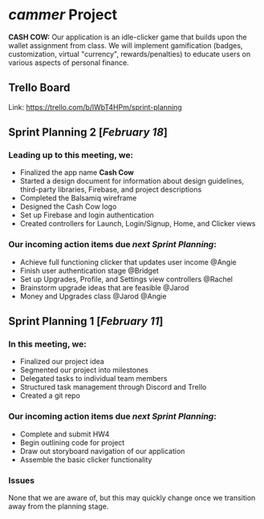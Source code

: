 # $cammer$ Project
**CASH COW:** Our application is an idle-clicker game that builds upon the wallet assignment from class. We will implement gamification (badges, customization, virtual "currency", rewards/penalties) to educate users on various aspects of personal finance.

## Trello Board
Link: https://trello.com/b/lWbT4HPm/sprint-planning

## Sprint Planning 2 [*February 18*]
### Leading up to this meeting, we:
- Finalized the app name **Cash Cow**
- Started a design document for information about design guidelines, third-party libraries, Firebase, and project descriptions
- Completed the Balsamiq wireframe
- Designed the Cash Cow logo
- Set up Firebase and login authentication
- Created controllers for Launch, Login/Signup, Home, and Clicker views
### Our incoming action items due *next Sprint Planning*:
- Achieve full functioning clicker that updates user income @Angie
- Finish user authentication stage @Bridget
- Set up Upgrades, Profile, and Settings view controllers @Rachel
- Brainstorm upgrade ideas that are feasible @Jarod
- Money and Upgrades class @Jarod @Angie

## Sprint Planning 1 [*February 11*]
### In this meeting, we:
- Finalized our project idea
- Segmented our project into milestones
- Delegated tasks to individual team members
- Structured task management through Discord and Trello
- Created a git repo
### Our incoming action items due *next Sprint Planning*:
- Complete and submit HW4
- Begin outlining code for project
- Draw out storyboard navigation of our application
- Assemble the basic clicker functionality
### Issues
None that we are aware of, but this may quickly change once we transition away from the planning stage.

